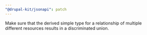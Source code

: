```yaml
---
"@drupal-kit/jsonapi": patch
---
```


Make sure that the derived simple type for a relationship of multiple different resources results in a discriminated union.
